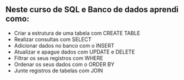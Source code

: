 ## Neste curso de SQL e Banco de dados aprendi como:
- Criar a estrutura de uma tabela com CREATE TABLE
- Realizar consultas com SELECT
- Adicionar dados no banco com o INSERT
- Atualizar e apague dados com UPDATE e DELETE
- Filtrar os seus registros com WHERE
- Ordenar os seus dados com o ORDER BY
- Junte registros de tabelas com JOIN
